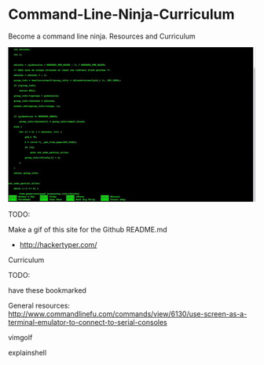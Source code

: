 Command-Line-Ninja-Curriculum
=============================

Become a command line ninja.   Resources and Curriculum

![img](./img/hackertyper.gif)


TODO:

Make a gif of this site for the Github README.md 
* http://hackertyper.com/


Curriculum



TODO:

have these bookmarked

General resources:
http://www.commandlinefu.com/commands/view/6130/use-screen-as-a-terminal-emulator-to-connect-to-serial-consoles

vimgolf

explainshell
